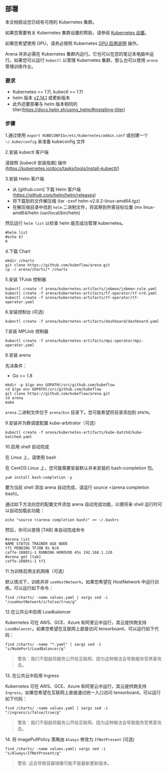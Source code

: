 ﻿## 部署

本文档假设您已经有可用的 Kubernetes 集群。

如果您需要有关 Kubernetes 集群设置的帮助，请参阅 [Kubernetes 设置](https://kubernetes.io/docs/setup/)。

如果您希望使用 GPU，请务必按照 Kubernetes [GPU 启用说明](https://kubernetes.io/docs/tasks/manage-gpus/scheduling-gpus/) 操作。

Arena 并非必需在 Kubernetes 集群内运行。它也可以在您的笔记本电脑中运行。如果您可以运行 `kubectl` 以管理 Kubernetes 集群，那么也可以使用 `arena` 管理训练作业。

### 要求

  * Kubernetes >= 1.11, kubectl >= 1.11
  * helm 版本 [v2.14.1](https://docs.helm.sh/using_helm/#installing-helm) 或更新版本 
  * 此外还要部署与 helm 版本相同的 tiller(https://docs.helm.sh/using_helm/#installing-tiller)

### 步骤

1\.通过使用 `export KUBECONFIG=/etc/kubernetes/admin.conf` 或创建一个 `~/.kube/config` 来准备 kubeconfig 文件

2\.安装 kubectl 客户端

请按照 [kubectl 安装指南] 操作(https://kubernetes.io/docs/tasks/tools/install-kubectl/)

3\.安装 Helm 客户端

- 从 [github.com] 下载 Helm 客户端(https://github.com/helm/helm/releases)  
- 将下载到的文件解压缩 (tar -zxvf helm-v2.8.2-linux-amd64.tgz)
- 在解压缩目录中找到 `helm` 二进制文件，将其移到所需目标位置 (mv linux-amd64/helm /usr/local/bin/helm)

然后运行 `helm list` 以检查 helm 能否成功管理 kubernetes。

```
#helm list
#echo $?
0
```

4\.下载 Chart

```
mkdir /charts
git clone https://github.com/kubeflow/arena.git
cp -r arena/charts/* /charts
```

5\.安装 TFJob 控制器

```
kubectl create -f arena/kubernetes-artifacts/jobmon/jobmon-role.yaml
kubectl create -f arena/kubernetes-artifacts/tf-operator/tf-crd.yaml
kubectl create -f arena/kubernetes-artifacts/tf-operator/tf-operator.yaml
```

6\.安装控制台 (可选)

```
kubectl create -f arena/kubernetes-artifacts/dashboard/dashboard.yaml
```

7\.安装 MPIJob 控制器

```
kubectl create -f arena/kubernetes-artifacts/mpi-operator/mpi-operator.yaml
```

8\.安装 arena

先决条件：

- Go >= 1.8

```
mkdir -p $(go env GOPATH)/src/github.com/kubeflow
cd $(go env GOPATH)/src/github.com/kubeflow
git clone https://github.com/kubeflow/arena.git
cd arena
make
```

`arena` 二进制文件位于 `arena/bin` 目录下。您可能希望将目录添加到 `$PATH`。


9\.安装并为群调度配置 kube-arbitrator（可选）

```
kubectl create -f arena/kubernetes-artifacts/kube-batchd/kube-batched.yaml
```

10\.启用 shell 自动完成

在 Linux 上，请使用 bash

在 CentOS Linux 上，您可能需要安装默认并未安装的 bash-completion 包。

```
yum install bash-completion -y
```

要为当前 shell 添加 arena 自动完成，请运行 source <(arena completion bash)。

通过如下方法向您的配置文件添加 arena 自动完成功能，以便将来 shell 运行时可以自动加载此功能：

```
echo "source <(arena completion bash)" >> ~/.bashrc
```

然后，你可以使用 [TAB] 来自动完成命令

```
#arena list
NAME STATUS TRAINER AGE NODE
tf1 PENDING TFJOB 0s N/A
caffe-1080ti-1 RUNNING HOROVOD 45s 192.168.1.120
#arena get [tab]
caffe-1080ti-1 tf1
```


11\.为训练启用主机网络（可选）

默认情况下，训练并非 `useHostNetwork`。如果您希望在 HostNetwork 中运行训练。可以运行如下命令：

```
find /charts/ -name values.yaml | xargs sed -i "/useHostNetwork/s/false/true/g"
```

12\.在公共云中启用 Loadbalancer

 Kubernetes 可在 AWS、GCE、Azure 和阿里云中运行，其云提供商支持 `LoadBalancer`。如果您希望在互联网上直接访问 tensorboard，可以运行如下代码：

```
find /charts/ -name "*.yaml" | xargs sed -i "s/NodePort/LoadBalancer/g"
```

> 警告：我们不鼓励将服务公开给互联网，因为这种做法会导致服务受黑客攻击。

13\. 在公共云中启用 Ingress

Kubernetes 可在 AWS、GCE、Azure 和阿里云中运行，其云提供商支持 `Ingress`。如果您希望在互联网上直接通过统一入口访问 tensorboard，可以运行如下代码：

```
find /charts/ -name values.yaml | xargs sed -i "/ingress/s/false/true/g"
```

> 警告：我们不鼓励将服务公开给互联网，因为这种做法会导致服务受黑客攻击。

14\. 将 imagePullPolicy 策略由 `Always` 修改为 `IfNotPresent` (可选)

```
find /charts/ -name values.yaml| xargs sed -i "s/Always/IfNotPresent/g"
```

> 警告: 这会导致容器镜像可能不是最新更新版本。
